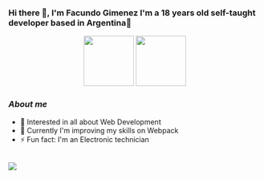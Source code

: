 ### Hi there 👋, I'm Facundo Gimenez I'm a 18 years old self-taught developer based in Argentina:balloon:
<div style align="center">
  <img height="100" src="https://github-readme-stats.vercel.app/api?username=FacundoLG&show_icons=true&theme=tokyonight" />
    <img height="100" src="https://github-readme-stats.vercel.app/api/top-langs/?username=FacundoLG&layout=compact&theme=tokyonight" />
</div>

### *About me*
- :mag_right: Interested in all about Web Development
- :closed_book: Currently I'm improving my skills on Webpack 
- ⚡ Fun fact: I'm an Electronic technician

</br>
<a href="https://www.linkedin.com/in/facundo-leonel-gimenez/" target="_blank"><img src="https://img.shields.io/badge/-LinkedIn-%230077B5?style=for-the-badge&logo=linkedin&logoColor=white" target="_blank"></a> 
<!--
**FacundoLG/FacundoLG** is a ✨ _special_ ✨ repository because its `README.md` (this file) appears on your GitHub profile.

Here are some ideas to get you started:

- 🔭 I’m currently working on ...
- 🌱 I’m currently learning ...
- 👯 I’m looking to collaborate on ...
- 🤔 I’m looking for help with ...
 ...
- 📫 How to reach me: ...
- 😄 Pronouns: ...
- ⚡ Fun fact: ...
-->
